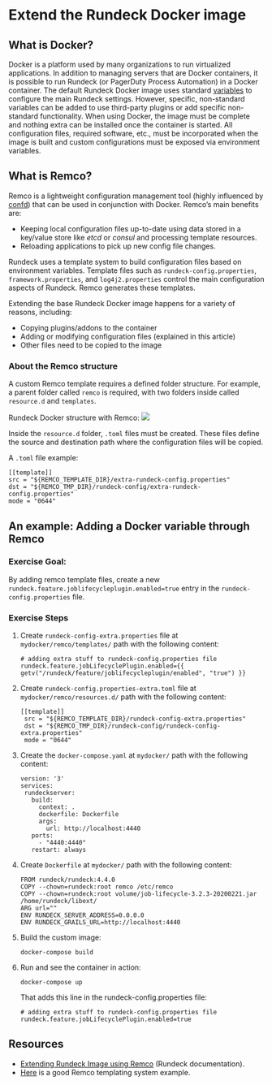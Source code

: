 # Extend the Rundeck Docker image

## What is Docker?
Docker is a platform used by many organizations to run virtualized applications.  In addition to managing servers that are Docker containers, it is possible to run Rundeck (or PagerDuty Process Automation) in a Docker container.  The default Rundeck Docker image uses standard [variables](/administration/configuration/docker.html#environment-variables) to configure the main Rundeck settings. However, specific, non-standard variables can be added to use third-party plugins or add specific non-standard functionality.
When using Docker, the image must be complete and nothing extra can be installed once the container is started. All configuration files, required software, etc., must be incorporated when the image is built and custom configurations must be exposed via environment variables.


## What is Remco?
Remco is a lightweight configuration management tool (highly influenced by[ confd](https://github.com/kelseyhightower/confd)) that can be used in conjunction with Docker. Remco’s main benefits are:
* Keeping local configuration files up-to-date using data stored in a key/value store like _etcd_ or _consul_ and processing template resources.
* Reloading applications to pick up new config file changes.

Rundeck uses a template system to build configuration files based on environment variables. Template files such as `rundeck-config.properties`, `framework.properties`, and `log4j2.properties` control the main configuration aspects of Rundeck.  Remco generates these templates. 

Extending the base Rundeck Docker image happens for a variety of reasons, including: 
* Copying plugins/addons to the container
* Adding or modifying configuration files (explained in this article)
* Other files need to be copied to the image

### About the Remco structure
A custom Remco template requires a defined folder structure. For example, a parent folder called `remco` is required, with two folders inside called `resource.d` and `templates`.

Rundeck Docker structure with Remco:
![](/assets/img/dockerstructure.png)

Inside the `resource.d` folder, `.toml` files must be created. These files define the source and destination path where the configuration files will be copied. 

A `.toml` file example:
```
[[template]]
src = "${REMCO_TEMPLATE_DIR}/extra-rundeck-config.properties"
dst = "${REMCO_TMP_DIR}/rundeck-config/extra-rundeck-config.properties"
mode = "0644"
```
## An example: Adding a Docker variable through Remco
### Exercise Goal:
By adding remco template files, create a new `rundeck.feature.joblifecycleplugin.enabled=true` entry in the `rundeck-config.properties` file.

### Exercise Steps
1. Create `rundeck-config-extra.properties` file at `mydocker/remco/templates/` path with the following content:
    ```
    # adding extra stuff to rundeck-config.properties file
    rundeck.feature.jobLifecyclePlugin.enabled={{ getv("/rundeck/feature/joblifecycleplugin/enabled", "true") }}
    ```
2. Create `rundeck-config.properties-extra.toml` file at `mydocker/remco/resources.d/` path with the following content:
    ```
    [[template]]
     src = "${REMCO_TEMPLATE_DIR}/rundeck-config-extra.properties"
     dst = "${REMCO_TMP_DIR}/rundeck-config/rundeck-config-extra.properties" 
     mode = "0644"
    ```
3. Create the `docker-compose.yaml` at `mydocker/` path with the following content:
	```
	version: '3'
	services:
	 rundeckserver:
	   build:
	     context: .
	     dockerfile: Dockerfile
	     args:
	       url: http://localhost:4440
	   ports:
	     - "4440:4440"
	   restart: always
	```
4. Create `Dockerfile` at `mydocker/` path with the following content:
	```
	FROM rundeck/rundeck:4.4.0
	COPY --chown=rundeck:root remco /etc/remco
    COPY --chown=rundeck:root volume/job-lifecycle-3.2.3-20200221.jar /home/rundeck/libext/
	ARG url=""
	ENV RUNDECK_SERVER_ADDRESS=0.0.0.0
	ENV RUNDECK_GRAILS_URL=http://localhost:4440
	```
5. Build the custom image:
	```
	docker-compose build
	```
6. Run and see the container in action:
	```
	docker-compose up
	```
	That adds this line in the rundeck-config.properties file:
	```
    # adding extra stuff to rundeck-config.properties file
    rundeck.feature.jobLifecyclePlugin.enabled=true
	```

## Resources
* [Extending Rundeck Image using Remco](https://docs.rundeck.com/docs/administration/configuration/docker/extending-configuration.html#extending-docker-configuration) (Rundeck documentation).
* [Here](https://github.com/rundeck/docker-zoo/tree/master/config) is a good Remco templating system example.
